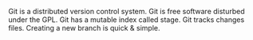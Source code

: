 Git is a distributed version control system.
Git is free software disturbed under the GPL.
Git has a mutable index called stage.
Git tracks changes files.
Creating a new branch is quick & simple.
